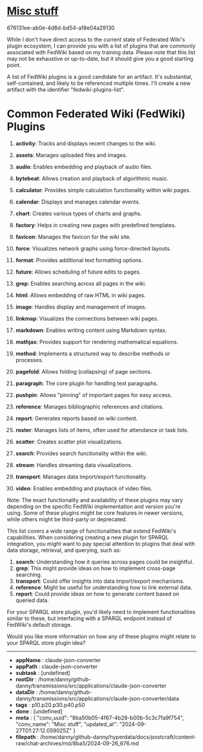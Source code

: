 # [Misc stuff](https://claude.ai/chat/8ba50b05-4f67-4b28-b00b-5c3c7fa9f754)

676131ee-ab0e-4d8d-bd54-a18e04a29130

 While I don't have direct access to the current state of Federated Wiki's plugin ecosystem, I can provide you with a list of plugins that are commonly associated with FedWiki based on my training data. Please note that this list may not be exhaustive or up-to-date, but it should give you a good starting point.

<antThinking>A list of FedWiki plugins is a good candidate for an artifact. It's substantial, self-contained, and likely to be referenced multiple times. I'll create a new artifact with the identifier "fedwiki-plugins-list".</antThinking>

<antArtifact identifier="fedwiki-plugins-list" type="text/markdown" title="Common Federated Wiki (FedWiki) Plugins">

# Common Federated Wiki (FedWiki) Plugins

1. **activity**: Tracks and displays recent changes to the wiki.

2. **assets**: Manages uploaded files and images.

3. **audio**: Enables embedding and playback of audio files.

4. **bytebeat**: Allows creation and playback of algorithmic music.

5. **calculator**: Provides simple calculation functionality within wiki pages.

6. **calendar**: Displays and manages calendar events.

7. **chart**: Creates various types of charts and graphs.

8. **factory**: Helps in creating new pages with predefined templates.

9. **favicon**: Manages the favicon for the wiki site.

10. **force**: Visualizes network graphs using force-directed layouts.

11. **format**: Provides additional text formatting options.

12. **future**: Allows scheduling of future edits to pages.

13. **grep**: Enables searching across all pages in the wiki.

14. **html**: Allows embedding of raw HTML in wiki pages.

15. **image**: Handles display and management of images.

16. **linkmap**: Visualizes the connections between wiki pages.

17. **markdown**: Enables writing content using Markdown syntax.

18. **mathjax**: Provides support for rendering mathematical equations.

19. **method**: Implements a structured way to describe methods or processes.

20. **pagefold**: Allows folding (collapsing) of page sections.

21. **paragraph**: The core plugin for handling text paragraphs.

22. **pushpin**: Allows "pinning" of important pages for easy access.

23. **reference**: Manages bibliographic references and citations.

24. **report**: Generates reports based on wiki content.

25. **roster**: Manages lists of items, often used for attendance or task lists.

26. **scatter**: Creates scatter plot visualizations.

27. **search**: Provides search functionality within the wiki.

28. **stream**: Handles streaming data visualizations.

29. **transport**: Manages data import/export functionality.

30. **video**: Enables embedding and playback of video files.

Note: The exact functionality and availability of these plugins may vary depending on the specific FedWiki implementation and version you're using. Some of these plugins might be core features in newer versions, while others might be third-party or deprecated.

</antArtifact>

This list covers a wide range of functionalities that extend FedWiki's capabilities. When considering creating a new plugin for SPARQL integration, you might want to pay special attention to plugins that deal with data storage, retrieval, and querying, such as:

1. **search**: Understanding how it queries across pages could be insightful.
2. **grep**: This might provide ideas on how to implement cross-page searching.
3. **transport**: Could offer insights into data import/export mechanisms.
4. **reference**: Might be useful for understanding how to link external data.
5. **report**: Could provide ideas on how to generate content based on queried data.

For your SPARQL store plugin, you'd likely need to implement functionalities similar to these, but interfacing with a SPARQL endpoint instead of FedWiki's default storage.

Would you like more information on how any of these plugins might relate to your SPARQL store plugin idea?

---

* **appName** : claude-json-converter
* **appPath** : claude-json-converter
* **subtask** : [undefined]
* **rootDir** : /home/danny/github-danny/transmissions/src/applications/claude-json-converter
* **dataDir** : /home/danny/github-danny/transmissions/src/applications/claude-json-converter/data
* **tags** : p10.p20.p30.p40.p50
* **done** : [undefined]
* **meta** : {
  "conv_uuid": "8ba50b05-4f67-4b28-b00b-5c3c7fa9f754",
  "conv_name": "Misc stuff",
  "updated_at": "2024-09-27T01:27:12.059025Z"
}
* **filepath** : /home/danny/github-danny/hyperdata/docs/postcraft/content-raw/chat-archives/md/8ba5/2024-09-26_676.md
